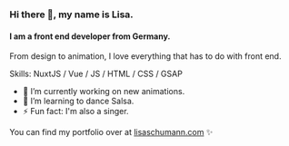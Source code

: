 ### Hi there 👋, my name is Lisa.
#### I am a front end developer from Germany.
<!--![Illustration of a woman with parrots on her head.](https://lisaschumann.com/resources/images/unused/kaja-paradiek-illustration-lisa-schumann.gif)-->

From design to animation, I love everything that has to do with front end.

Skills: NuxtJS / Vue / JS / HTML / CSS / GSAP

- 🔭 I’m currently working on new animations. 
- 🌱 I’m learning to dance Salsa.
- ⚡ Fun fact: I'm also a singer.

You can find my portfolio over at [lisaschumann.com](https://lisaschumann.com) ✨



<!--
**lisaschumann/lisaschumann** is a ✨ _special_ ✨ repository because its `README.md` (this file) appears on your GitHub profile!

Here are some ideas to get you started:

- 🔭 I’m currently working on ...
- 🌱 I’m currently learning ...
- 👯 I’m looking to collaborate on ...
- 🤔 I’m looking for help with ...
- 💬 Ask me about ...
- 📫 How to reach me: ...
- 😄 Pronouns: ...
- ⚡ Fun fact: ...
-->
